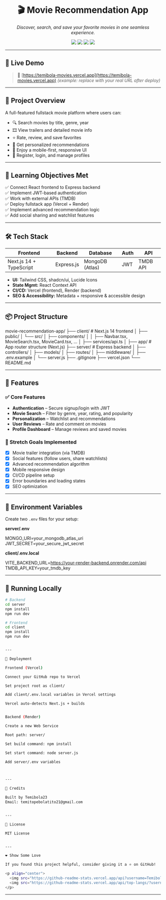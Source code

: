 <h1 align="center">🎬 Movie Recommendation App</h1>
<p align="center">
  <em>Discover, search, and save your favorite movies in one seamless experience.</em>
</p>

<p align="center">
  <img src="https://img.shields.io/github/deployments/Temibola23/movie-recommendation-app/production?label=vercel&logo=vercel&style=flat-square">
  <img src="https://img.shields.io/badge/Backend-Render-blue?logo=render&style=flat-square">
  <img src="https://img.shields.io/badge/Made%20with-Next.js-blue?style=flat-square&logo=next.js">
  <img src="https://img.shields.io/github/license/Temibola23/movie-recommendation-app?style=flat-square">
</p>

---

## 🌟 Live Demo

> 🔗 [https://temibola-movies.vercel.app](https://temibola-movies.vercel.app) *(example: replace with your real URL after deploy)*

---

## 🚀 Project Overview

A full-featured fullstack movie platform where users can:

- 🔍 Search movies by title, genre, year
- 🎞 View trailers and detailed movie info
- ⭐ Rate, review, and save favorites
- 🧠 Get personalized recommendations
- 📱 Enjoy a mobile-first, responsive UI
- 🔐 Register, login, and manage profiles

---

## 🎯 Learning Objectives Met

✅ Connect React frontend to Express backend  
✅ Implement JWT-based authentication  
✅ Work with external APIs (TMDB)  
✅ Deploy fullstack app (Vercel + Render)  
✅ Implement advanced recommendation logic  
✅ Add social sharing and watchlist features  

---

## 🛠 Tech Stack

| Frontend | Backend | Database | Auth | API |
|---------|---------|----------|------|-----|
| Next.js 14 + TypeScript | Express.js | MongoDB (Atlas) | JWT | TMDB API |

- **UI:** Tailwind CSS, shadcn/ui, Lucide Icons  
- **State Mgmt:** React Context API  
- **CI/CD:** Vercel (frontend), Render (backend)  
- **SEO & Accessibility:** Metadata + responsive & accessible design

---

## 📦 Project Structure

movie-recommendation-app/ ├── client/             # Next.js 14 frontend │   ├── public/ │   └── src/ │       ├── components/ │       │   ├── Navbar.tsx, MovieSearch.tsx, MovieCard.tsx, ... │       ├── services/api.ts │       ├── app/        # App router structure (Next.js) ├── server/             # Express backend │   ├── controllers/ │   ├── models/ │   ├── routes/ │   ├── middleware/ │   ├── .env.example │   └── server.js ├── .gitignore ├── vercel.json └── README.md

---

## 🧪 Features

### ✅ Core Features

- **Authentication** – Secure signup/login with JWT
- **Movie Search** – Filter by genre, year, rating, and popularity
- **Personalization** – Watchlist and recommendations
- **User Reviews** – Rate and comment on movies
- **Profile Dashboard** – Manage reviews and saved movies

### 🔁 Stretch Goals Implemented

- [x] Movie trailer integration (via TMDB)
- [x] Social features (follow users, share watchlists)
- [x] Advanced recommendation algorithm
- [x] Mobile responsive design
- [x] CI/CD pipeline setup
- [x] Error boundaries and loading states
- [x] SEO optimization

---

## 🔐 Environment Variables

Create two `.env` files for your setup:

**server/.env**

MONGO_URI=your_mongodb_atlas_uri JWT_SECRET=your_secure_jwt_secret

**client/.env.local**

VITE_BACKEND_URL=https://your-render-backend.onrender.com/api TMDB_API_KEY=your_tmdb_key

---

## 🧪 Running Locally

```bash
# Backend
cd server
npm install
npm run dev

# Frontend
cd client
npm install
npm run dev


---

🚀 Deployment

Frontend (Vercel)

Connect your GitHub repo to Vercel

Set project root as client/

Add client/.env.local variables in Vercel settings

Vercel auto-detects Next.js + builds


Backend (Render)

Create a new Web Service

Root path: server/

Set build command: npm install

Set start command: node server.js

Add server/.env variables



---

🧠 Credits

Built by Temibola23
Email: temitopebolatito21@gmail.com


---

📌 License

MIT License


---

❤️ Show Some Love

If you found this project helpful, consider giving it a ⭐ on GitHub!

<p align="center">
  <img src="https://github-readme-stats.vercel.app/api?username=Temibola23&show_icons=true&theme=tokyonight&hide_border=true" width="49%">
  <img src="https://github-readme-stats.vercel.app/api/top-langs/?username=Temibola23&layout=compact&theme=tokyonight&hide_border=true" width="49%">
</p>
```
---

